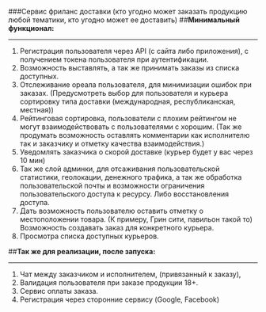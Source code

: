 ###Сервис фриланс доставки (кто угодно может заказать продукцию любой тематики, кто угодно может ее доставить)
##**Минимальный функционал:**
___
1. Регистрация пользователя через API (с сайта либо приложения), с получением токена пользователя при аутентификации. 
2. Возможность выставлять, а так же принимать заказы из списка доступных.
3. Отслеживание ореала пользователя, для минимизации ошибок при заказах. 
(Предусмотреть выбор для пользователя и курьера сортировку типа доставки (международная, республиканская, местная))
4. Рейтинговая сортировка, пользователи с плохим рейтингом не могут взаимодействовать с пользователями с хорошим. (Так же продумать возможность оставлять комментарии как исполнителю так и заказчику и отметку качества взаимодействия.)
5. Уведомлять заказчика о скорой доставке (курьер будет у вас через 10 мин)
6. Так же слой админки, для отсаживания пользовательской статистики, геолокации, денежного трафика, а так же обработка пользовательской почты и возможности ограничения пользовательского доступа к ресурсу. Либо восстановления доступа.
7. Дать возможность пользователю оставить отметку о местоположении товара. (К примеру, Грин сити, павильон такой то)
Возможность создавать заказ для конкретного курьера. 
8. Просмотра списка доступных курьеров.


##**Так же для реализации, после запуска:**
___
1. Чат между заказчиком и исполнителем, (привязанный к заказу),
2. Валидация пользователя при заказе продукции 18+.
3. Сервис оплаты заказа.
4. Регистрация через сторонние сервису (Google, Facebook)